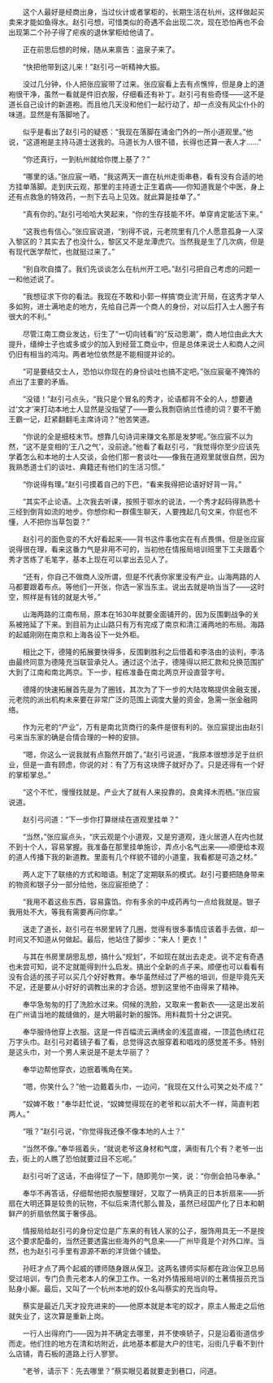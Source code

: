 　　这个人最好是经商出身，当过伙计或者掌柜的，长期生活在杭州，这样做起买卖来才能如鱼得水。赵引弓想，可惜类似的奇遇不会出现二次，现在恐怕再也不会出现第二个孙子得了疟疾的退休掌柜给他请了。

　　正在前思后想的时候，随从来禀告：盗泉子来了。

　　“快把他带到这儿来！”赵引弓一听精神大振。

　　没过几分钟，仆人把张应宸带了过来。张应宸看上去有点憔悴，但是身上的道袍很干净，虽然一看就是件旧衣服，仔细看还有补丁。赵引弓有些奇怪——这不是道长自己设计的新道袍。而且他几天没和他们一起行动了，却一点没有风尘仆仆的味道。显然是有落脚地了。

　　似乎是看出了赵引弓的疑惑：“我现在落脚在涌金门外的一所小道观里。”他说，“这道袍是主持马道士送我的。马道长为人很不错，长得也还算一表人才……”

　　“你还真行，一到杭州就给你搅上基了？”

　　“哪里的话。”张应宸一晒，“我这两天一直在杭州走街串巷，看有没有合适的地方挂单落脚。走到庆云观，那里的主持道士正生着病——你知道我是个中医，身上还有点救急的特效药，一剂下去马上见效。就此算是挂单了。”

　　“真有你的。”赵引弓哈哈大笑起来，“你的生存技能不坏。单穿肯定能活下来。”

　　“这我也有信心。”张应宸说道，“别得不说，元老院里有几个人愿意孤身一人深入黎区的？其实去了也没什么，黎区又不是龙潭虎穴。当然我是生了几次病，但是有现代医学帮忙，也就挺过来了。”

　　“别自吹自擂了。我们先谈谈怎么在杭州开工吧。”赵引弓把自己考虑的问题一一和他述说了。

　　“我想征求下你的看法。我现在不敢和小郭一样搞‘商业流’开局，在这秀才举人多如狗，进士满地走的地方，先给自己弄一个商人的身份，对以后打入士人圈子有很大的不利。”

　　尽管江南工商业发达，衍生了“一切向钱看”的“反动思潮”，商人地位由此大大提升，缙绅士子也或多或少的加入到经营工商业中，但是总体来说士人和商人之间仍旧有相当的鸿沟。两者地位依然是不能相提并论的。

　　“可是要结交士人，恐怕以你现在的身份谈吐也搞不定吧。”张应宸毫不掩饰的点出了主要的矛盾。

　　“没错！”赵引弓点头，“我只是个冒名的秀才，论语都背不全的人，想要通过‘文才’来打动本地士人显然是没指望了——要么我剽窃纳兰性德的词？要不干脆王霸一记，赶紧翻翻毛主席诗词？”他苦笑道。

　　“你说的全是细枝末节。想靠几句诗词来赚文名那是发梦呢。”张应宸不以为然，“这不是变相的‘王八之气’，没前途。”他看了看赵引弓，“我觉得你至少应该先学着怎么和本地的士人交谈，会他们那一套谈吐——像我在道观里就很自然，因为我熟悉道士们的谈吐、典籍还有他们的生活习惯。”

　　“你说得有理。”赵引弓摸着自己的下巴，“看来我得把论语好好背一背。”

　　“其实不止论语。上次我去听课，按照于鄂水的说法，一个秀才起码得熟悉十三经到倒背如流的地步。你想你和一群儒生聊天，人要拽起几句文来，你屁也不懂，人不把你当草包耍？”

　　赵引弓的面色变的不大好看起来——背书这件事他实在有点畏惧，但是张应宸说得很在理，看来这番力气是非用不可的，当初他在情报局培训班里下工夫跟着个秀才苦练了毛笔字，基本上现在可以拿出去见人了。

　　“还有，你自己不做商人没所谓，但是不代表你家里没有产业。山海两路的人马都要跟着布点。等他们一开张，你选一家当东主。说出去就是响当当了——这时空，照样是有钱的就是大爷。”

　　山海两路的江南布局，原本在1630年就要全面铺开的，因为反围剿战争的关系被拖延了下来。到目前为止山路只有万有完成了南京和清江浦两地的布局。海路的起威刚刚在南京和上海各设下一处外柜。

　　相比之下，德隆的拓展要快得多，反围剿胜利之后借着和李洛由的谈判，李洛由最终同意为德隆充当联营承兑人。通过这个法子，德隆得以把汇款和兑换范围扩大到了江南和南北两京。下一步，程栋准备在南北两京开设直营字号。

　　德隆的快速拓展首先是为了圈钱，其次为了下一步的大陆攻略提供金融支援，元老院的派出机构未来要在非常广泛的范围上调度大量的资金，急需一张金融网络。

　　作为元老的“产业”，万有是南北货商行的条件是很有利的。张应宸提出由赵引弓来当东家的确是合情合理的一种的安排。

　　“嗯，你这么一说我就有点豁然开朗了。”赵引弓说道，“我原本很想涉足于丝织业，但是一直有顾虑，你说的对：有了万有这块牌子就好办了。只是还得有一个好的掌柜掌总。”

　　“这个不忙，慢慢找就是。产业大了就有人来投靠的。良禽择木而栖。”张应宸说道。

　　赵引弓问道：“下一步你打算继续在道观里挂单？”

　　“当然，”张应宸点头，“庆云观是个小道观，又是穷道观，连火居道人在内也就不到十个人，容易掌握。我准备在那里挂单施诊，弄点小名气出来——顺便给本观的道人传播下我的新道教。里面有几个样貌不错的小道童，我看都是可造之材。”

　　两人定下了联络的方式和暗语。制定了定期联系的模式。赵引弓要把随身带来的物资和银子分一部分给他，张应宸拒绝了：

　　“我用不着这些东西，容易露馅。你有多余的中成药再匀一点给我就是。银子我用处不大，等我有需要再问你拿。”

　　送走了道长，赵引弓在书房里转了几圈，觉得有很多事情应该着手去做，却一时间又不知道从何做起。最后，他站住了脚步：“来人！更衣！”

　　与其在书房里胡思乱想，搞什么“规划”，不如现在就出去走走。说不定有奇遇也未尝可知，说不定就能得到什么启发。搞出个全新的点子来。顺便也可以看看有没有合适的孩子可以买几个好好教育。奉华虽然经过了严格的培训，但是毕竟先天不足，还是要从小好好的调教出来的才合适。想到这里他不由得来了精神。

　　奉华急匆匆的打了洗脸水过来。伺候的洗脸，又取来一套新衣——这是出发前在广州请当地的裁缝做的，是大明最时新的服饰。用料裁剪十分之讲究。

　　奉华服侍他穿上衣服。这是一件百幅流云满绣金的浅蓝直裰，一顶蓝色绣红花万字头巾。赵引弓对着镜子看了看，总觉得这衣服穿着和唱戏的感觉差不多。特别是这头巾，对一个男人来说是不是太华丽了？

　　奉华边帮他穿衣，边抿着嘴角在笑。

　　“嗯，你笑什么？”他一边戴着头巾，一边问，“我现在又什么可笑之处不成？”

　　“奴婢不敢！”奉华赶忙说，“奴婢觉得现在的老爷和以前大不一样，简直判若两人。”

　　“哦？”赵引弓说，“你觉得我还像不像本地的人士？”

　　“当然不像。”奉华摇着头，“就说老爷这身材和气度，满街有几个有？老爷一出去，街上的人瞧了恐怕就要过目不忘呢。”

　　赵引弓听了这话，不由得怔了一下，随即莞尔一笑，说：“你倒会拍马奉承。”

　　奉华不再答话，仔细帮他把衣服整理好，又取了一柄真正的日本折扇来——折扇在大明还算是较贵的玩物，不似后来清代那么普及，虽然已经国产化了日本和朝鲜产的折扇依然属于奢侈品。

　　情报局给赵引弓的身份定位是广东来的有钱人家的公子，服饰用具无一不是按这个要求配备的，当然还要透露出些海外的气息来——广州毕竟是个对外口岸。当然，也为赵引弓手里有源源不断的洋货做个铺垫。

　　孙旺才点了两个起威的镖师随身跟从保卫。这两名镖师实际都在政治保卫总局受过培训，专门负责元老本人的保卫工作。一名对外情报局培训的土著情报员充当贴身小厮。最后，又叫了一个杭州本地的奴仆名叫蔡实的充当向导。

　　蔡实是最近几天才投充进来的——他原本就是本宅的奴才，原主人搬走之后他就失业了，这次算是重新上岗。

　　一行人出得府门——因为并不确定去哪里，并不使唤轿子，只是沿着街道信步而走。他们住的地方在清和坊附近，此地基本都是大户的住宅，沿街几乎看不到什么店铺，青石板的道路上行人寥寥。

　　“老爷，请示下：先去哪里？”蔡实眼见着就要走到巷口，问道。
